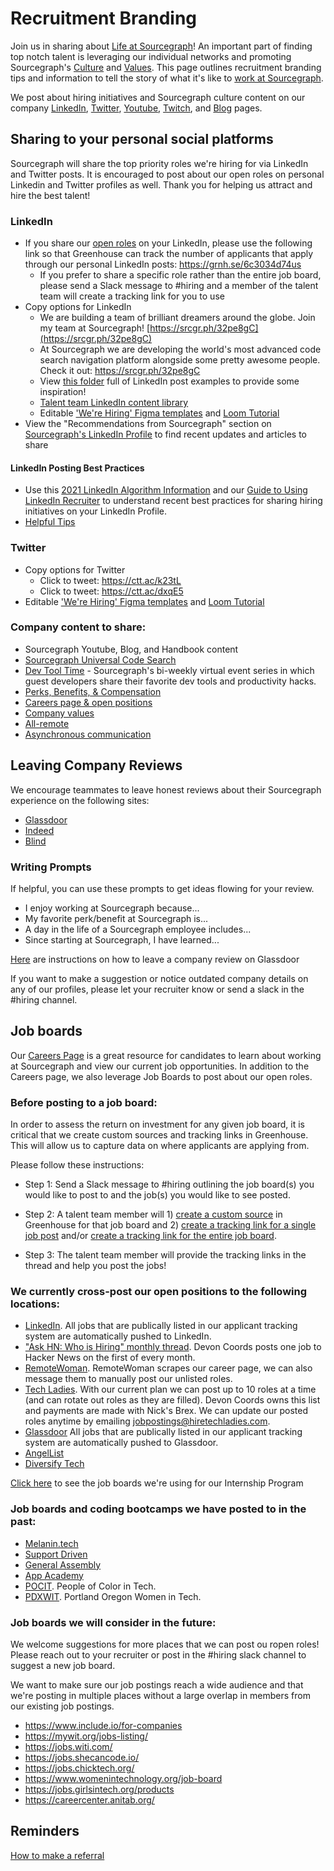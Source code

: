 # Recruitment Branding

Join us in sharing about [Life at Sourcegraph](https://www.linkedin.com/company/sourcegraph/life/lifeatsourcegraph/?viewAsMember=true)! An important part of finding top notch talent is leveraging our individual networks and promoting Sourcegraph's [Culture](../../resources_for_candidates.md#sourcegraphs-culture) and [Values](../../../../company-info-and-process/values/index.md).
This page outlines recruitment branding tips and information to tell the story of what it's like to [work at Sourcegraph](../../resources_for_candidates.md#working-at-sourcegraph).

We post about hiring initiatives and Sourcegraph culture content on our company [LinkedIn](https://www.linkedin.com/company/sourcegraph/?viewAsMember=true), [Twitter](https://twitter.com/sourcegraph?ref_src=twsrc%5Egoogle%7Ctwcamp%5Eserp%7Ctwgr%5Eauthor), [Youtube](https://www.youtube.com/c/sourcegraph), [Twitch](https://www.twitch.tv/sourcegraph), and [Blog](https://about.sourcegraph.com/blog/?_ga=2.123203275.1380659926.1640620768-539125958.1632800152) pages.

## Sharing to your personal social platforms

Sourcegraph will share the top priority roles we're hiring for via LinkedIn and Twitter posts. It is encouraged to post about our open roles on personal Linkedin and Twitter profiles as well. Thank you for helping us attract and hire the best talent!

### LinkedIn

- If you share our [open roles](https://boards.greenhouse.io/sourcegraph91) on your LinkedIn, please use the following link so that Greenhouse can track the number of applicants that apply through our personal LinkedIn posts: https://grnh.se/6c3034d74us
  - If you prefer to share a specific role rather than the entire job board, please send a Slack message to #hiring and a member of the talent team will create a tracking link for you to use
- Copy options for LinkedIn
  - We are building a team of brilliant dreamers around the globe. Join my team at Sourcegraph! [https://srcgr.ph/32pe8gC](https://srcgr.ph/32pe8gC)
  - At Sourcegraph we are developing the world's most advanced code search navigation platform alongside some pretty awesome people. Check it out: https://srcgr.ph/32pe8gC
  - View [this folder](https://drive.google.com/drive/u/0/folders/1wE3IGJ5WF5fYIm7h6BOA9z_kUAieInsE) full of LinkedIn post examples to provide some inspiration!
  - [Talent team LinkedIn content library](https://docs.google.com/spreadsheets/d/1j8mzReq4FTNrxFC8-4moSWunwPynUpgllo2_dshcwCQ/edit#gid=0)
  - Editable ['We're Hiring' Figma templates](https://www.figma.com/file/XXHx1E5zptZXvVXhf4YHAW/Hiring-social-imagery-templates?node-id=623%3A54) and [Loom Tutorial](https://www.loom.com/share/f03bdf8745af411481fa51e3a5a0f54d)
- View the "Recommendations from Sourcegraph" section on [Sourcegraph's LinkedIn Profile](https://www.linkedin.com/company/sourcegraph) to find recent updates and articles to share

#### LinkedIn Posting Best Practices

- Use this [2021 LinkedIn Algorithm Information](https://www.linkedin.com/posts/richardvanderblom_linkedin-algorithm-report-edition-2021-activity-6848141573990051840-spu1/) and our [Guide to Using LinkedIn Recruiter](linkedin.md#guide-to-using-linkedin-recruiter) to understand recent best practices for sharing hiring initiatives on your LinkedIn Profile.
- [Helpful Tips](https://www.linkedin.com/pulse/13-tips-mastering-linkedin-algorithm-jay-palter/)

### Twitter

- Copy options for Twitter
  - Click to tweet: https://ctt.ac/k23tL
  - Click to tweet: https://ctt.ac/dxqE5
- Editable ['We're Hiring' Figma templates](https://www.figma.com/file/XXHx1E5zptZXvVXhf4YHAW/Hiring-social-imagery-templates?node-id=623%3A54) and [Loom Tutorial](https://www.loom.com/share/f03bdf8745af411481fa51e3a5a0f54d)

### Company content to share:

- Sourcegraph Youtube, Blog, and Handbook content
- [Sourcegraph Universal Code Search](https://www.youtube.com/watch?v=GQj5jXdON3A)
- [Dev Tool Time](https://www.youtube.com/playlist?list=PL6zLuuRVa1_iDEP4EicZ8972RgyccCRGF) - Sourcegraph's bi-weekly virtual event series in which guest developers share their favorite dev tools and productivity hacks.
- [Perks, Benefits, & Compensation](../../../../benefits-pay-perks/benefits-perks/index.md)
- [Careers page & open positions](../../resources_for_candidates.md#how-to-apply)
- [Company values](../../resources_for_candidates.md#our-company-values)
- [All-remote](../../../../company-info-and-process/remote/index.md)
- [Asynchronous communication](../../../../company-info-and-process/communication/asynchronous-communication.md)

## Leaving Company Reviews

We encourage teammates to leave honest reviews about their Sourcegraph experience on the following sites:

- [Glassdoor](https://www.glassdoor.com/Overview/Working-at-Sourcegraph-EI_IE1356770.11,22.htm)
- [Indeed](https://www.indeed.com/cmp/Sourcegraph?from=mobviewjob&tk=1fnuarl95u1rp800&fromjk=e815aae4e6537634&attributionid=mobvjcmp)
- [Blind](https://www.teamblind.com/company/Sourcegraph/)

### Writing Prompts

If helpful, you can use these prompts to get ideas flowing for your review.

- I enjoy working at Sourcegraph because...
- My favorite perk/benefit at Sourcegraph is...
- A day in the life of a Sourcegraph employee includes...
- Since starting at Sourcegraph, I have learned...

[Here](https://help.glassdoor.com/s/article/Writing-a-company-review?language=en_US) are instructions on how to leave a company review on Glassdoor

If you want to make a suggestion or notice outdated company details on any of our profiles, please let your recruiter know or send a slack in the #hiring channel.

## Job boards

Our [Careers Page](https://about.sourcegraph.com/jobs/?_ga=2.236774849.1380659926.1640620768-539125958.1632800152) is a great resource for candidates to learn about working at Sourcegraph and view our current job opportunities. In addition to the Careers page, we also leverage Job Boards to post about our open roles.

### Before posting to a job board:

In order to assess the return on investment for any given job board, it is critical that we create custom sources and tracking links in Greenhouse. This will allow us to capture data on where applicants are applying from.

Please follow these instructions:

- Step 1: Send a Slack message to #hiring outlining the job board(s) you would like to post to and the job(s) you would like to see posted.

- Step 2: A talent team member will 1) [create a custom source](https://support.greenhouse.io/hc/en-us/articles/200721664-Add-Custom-Source) in Greenhouse for that job board and 2) [create a tracking link for a single job post](https://support.greenhouse.io/hc/en-us/articles/4405093302427-Create-a-tracking-link-for-a-single-job-post) and/or [create a tracking link for the entire job board](https://support.greenhouse.io/hc/en-us/articles/201823760-Create-Tracking-Link-for-Job-Board).

- Step 3: The talent team member will provide the tracking links in the thread and help you post the jobs!

### We currently cross-post our open positions to the following locations:

- [LinkedIn](https://www.linkedin.com/jobs/search/?keywords=sourcegraph). All jobs that are publically listed in our applicant tracking system are automatically pushed to LinkedIn.
- ["Ask HN: Who is Hiring" monthly thread](hacker-news-who-is-hiring.md). Devon Coords posts one job to Hacker News on the first of every month.
- [RemoteWoman](https://remotewoman.com/). RemoteWoman scrapes our career page, we can also message them to manually post our unlisted roles.
- [Tech Ladies](https://www.hiretechladies.com/). With our current plan we can post up to 10 roles at a time (and can rotate out roles as they are filled). Devon Coords owns this list and payments are made with Nick's Brex. We can update our posted roles anytime by emailing jobpostings@hiretechladies.com.
- [Glassdoor](https://www.glassdoor.com/Overview/Working-at-Sourcegraph-EI_IE1356770.11,22.htm) All jobs that are publically listed in our applicant tracking system are automatically pushed to Glassdoor.
- [AngelList](https://angel.co/company/sourcegraph)
- [Diversify Tech](https://www.diversifytech.co/job-board)

[Click here](../internship/index.md#college-job-boards-were-using) to see the job boards we're using for our Internship Program

### Job boards and coding bootcamps we have posted to in the past:

- [Melanin.tech](https://melanin.tech/)
- [Support Driven](https://supportdriven.com/)
- [General Assembly](https://generalassemb.ly/)
- [App Academy](https://www.appacademy.io/)
- [POCIT](https://peopleofcolorintech.com/). People of Color in Tech.
- [PDXWIT](https://www.pdxwit.org/). Portland Oregon Women in Tech.

### Job boards we will consider in the future:

We welcome suggestions for more places that we can post ou ropen roles! Please reach out to your recruiter or post in the #hiring slack channel to suggest a new job board.

We want to make sure our job postings reach a wide audience and that we're posting in multiple places without a large overlap in members from our existing job postings.

- https://www.include.io/for-companies
- https://mywit.org/jobs-listing/
- https://jobs.witi.com/
- https://jobs.shecancode.io/
- https://jobs.chicktech.org/
- https://www.womenintechnology.org/job-board
- https://jobs.girlsintech.org/products
- https://careercenter.anitab.org/

## Reminders

[How to make a referral](index.md#making-a-referral)
